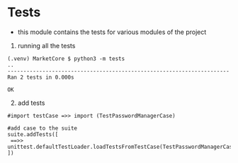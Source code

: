 # Tests

- this module contains the tests for various modules of the project

1. running all the tests
```commandline
(.venv) MarketCore $ python3 -m tests
..
----------------------------------------------------------------------
Ran 2 tests in 0.000s

OK

```
2. add tests
```commandline
#import testCase =>> import (TestPasswordManagerCase)

#add case to the suite
suite.addTests([
 ==>>   unittest.defaultTestLoader.loadTestsFromTestCase(TestPasswordManagerCase)
])
```
